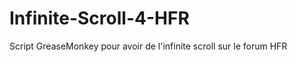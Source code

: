 Infinite-Scroll-4-HFR
=====================

Script GreaseMonkey pour avoir de l'infinite scroll sur le forum HFR

